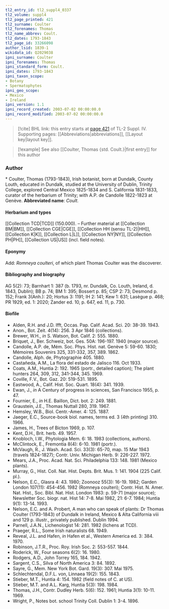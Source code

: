 ```yaml
---
tl2_entry_id: tl2_suppl4_0337
tl2_volume: suppl4
tl2_page_printed: 421
tl2_surname: Coulter
tl2_forenames: Thomas
tl2_name_abbrev: Coult.
tl2_dates: 1793-1843
tl2_page_id: 33266098
author_lsid: 1839-1
wikidata_id: Q2029038
ipni_surname: Coulter
ipni_forenames: Thomas
ipni_standard_form: Coult.
ipni_dates: 1793-1843
ipni_taxon_scope: 
- Botany
- Spermatophytes
ipni_geo_scope: 
- Mexico
- Ireland
ipni_version: 1.1
ipni_record_created: 2003-07-02 00:00:00.0
ipni_record_modified: 2003-07-02 00:00:00.0
---
```



> [!cite] BHL link: this entry starts at [page 421](https://www.biodiversitylibrary.org/page/33266098) of TL-2 Suppl. IV.
> Supporting pages: [[Abbreviations|abbreviations]], [[Layout key|layout key]].

> [!example] See also [[Coulter, Thomas {std. Coult.}|first entry]] for this author

### Author

\* Coulter, Thomas (1793-1843), Irish botanist, born at Dundalk, County Louth, educated in Dundalk, studied at the University of Dublin, Trinity College, explored Central Mexico 1825-1834 and S. California 1831-1833, curator of the herbarium of Trinity; with A.P. de Candolle 1822-1823 at Genève. 
**Abbreviated name**: *Coult.*

#### Herbarium and types

[[Collection TCD|TCD]] (150.000). – Further material at [[Collection BM|BM]], [[Collection CGE|CGE]], [[Collection HH (sensu TL-2)|HH]], [[Collection K|K]], [[Collection L|L]], [[Collection NY|NY]], [[Collection PH|PH]], [[Collection US|US]] (incl. field notes).

#### Eponymy

Add: *Romneya coulteri*, of which plant Thomas Coulter was the discoverer.

#### Bibliography and biography

AG 5(2): 73; Barnhart 1: 387 (b. 1793, nr. Dundalk, Co. Louth, Ireland, d. 1843, Dublin); BB p. 74; BM 1: 395; Bossert p. 85; CSP 2: 73; Desmond p. 152; Frank 3(Anh.): 20; Hortus 3: 1191; IH 2: 141; Kew 1: 631; Lasègue p. 468; PR 1929, ed. 1: 2020; Zander ed. 10, p. 647, ed. 11, p. 730.

#### Biofile

- Alden, R.H. and J.D. Ifft, Occas. Pap. Calif. Acad. Sci. 20: 38-39. 1943.
- Anon., Bot. Zeit. 4(14): 256. 3 Apr 1846 (collections).
- Brewer, W.H., *in* S. Watson, Bot. Calif. 2: 555. 1880.
- Briquet, J., Ber. Schweiz, bot. Ges. 50A: 196-197. 1940 (major source).
- Candolle, A.P. de, Mém. Soc. Phys. Hist. nat. Genève 5: 59-60. 1830; Mémoires Souvenirs 325, 331-332, 357, 389. 1862.
- Candolle, Alph. de, Phytographie 405. 1880.
- Castañeda, A.M., La flora del estado de Jalisco 116. Oct 1933.
- Coats, A.M., Huntia 2: 192. 1965 (portr., detailed caption); The plant hunters 264, 309, 312, 341-344, 345. 1969.
- Coville, F.V., Bot. Gaz. 20: 519-531. 1895.
- Eastwood, A., Calif. Hist. Soc. Quart. 18(4): 341. 1939.
- Ewan, J., *in* A Century of progress in sciences, San Francisco 1955, p. 47.
- Fournier, E., *in* H.E. Baillon, Dict. bot. 2: 249. 1881.
- Graustein, J.E., Thomas Nuttall 280, 319. 1967.
- Hemsley, W.B., Biol. Centr.-Amer. 4: 125. 1887.
- Jaeger, E.C., Source-book biol. names, terms ed. 3 (4th printing) 310. 1966.
- James, H., Trees of Bicton 1969, p. 107.
- Kent, D.H., Brit. herb. 49. 1957.
- Knobloch, I.W., Phytologia Mem. 6: 18. 1983 (collections, authors).
- McClintock, E., Fremontia 8(4): 6-10. 1981 (portr.).
- McVaugh, R., J. Wash. Acad. Sci. 33(3): 65-70, map. 15 Mar 1943 (travels 1824-1827); Contr. Univ. Michigan Herb. 9: 226-227. 1972.
- Mears, J.A., Proc. Acad. Nat. Sci. Philadelphia 133: 148. 1981 (Mexico plants).
- Murray, G., Hist. Coll. Nat. Hist. Depts. Brit. Mus. 1: 141. 1904 (225 Calif. pl.).
- Nelson, E.C., Glasra 4: 43. 1980; Zoonooz 55(3): 16-19. 1982; Garden London 107(11): 454-456. 1982 (Romneya coulteri); Contr. Hist. N. Amer. Nat. Hist., Soc. Bibl. Nat. Hist. London 1983: p. 59-71 (major source); Newsletter Soc. biogr. nat. Hist 14: 7-8. Mai 1982, 21: 6-7. 1984; Huntia 9(1): 13-14. 1993.
- Nelson, E.C. and A. Probert, A man who can speak of plants: Dr Thomas Coulter (1793-1843) of Dundalk in Ireland, Mexico & Alta California viii and 129 p. illustr., privately published. Dublin 1994.
- Parnell, J.A.N., Lichenologist 14: 281. 1982 (lichens at TCD).
- Praeger, R.L., Some Irish naturalists 68. 1949.
- Reveal, J.L. and Hafen, *in* Hafen et al., Western America ed. 3: 384. 1970.
- Robinson, J.T.R., Proc. Roy. Irish Soc. 2: 553-557. 1844.
- Roderick, W., Four seasons 6(2): 16. 1980.
- Rodgers, A.D., John Torrey 165, 184. 1942.
- Sargent, C.S., Silva of North America 3: 84. 1892.
- Sayre, G., Mem. New York Bot. Gard. 19(3): 307. Mai 1975.
- Schlechtendal, D.F.L. von, Linnaea 19(2): 155. 1843.
- Stieber, M.T., Huntia 4: 154. 1982 (field notes of C. at US).
- Stieber, M.T. and A.L. Karg, Huntia 5(3): 198. 1984.
- Thomas, J.H., Contr. Dudley Herb. 5(6): 152. 1961; Huntia 3(1): 10-11. 1969.
- Wright, P., Notes bot. school Trinity Coll. Dublin 1: 3-4. 1896.

